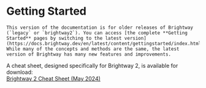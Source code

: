 # Getting Started

```{note}
This version of the documentation is for older releases of Brightway (`legacy` or `brightway2`). You can access [the complete **Getting Started** pages by switching to the latest version](https://docs.brightway.dev/en/latest/content/gettingstarted/index.html). While many of the concepts and methods are the same, the latest version of Brightway has many new features and improvements.
```

A cheat sheet, designed specifically for Brightway 2, is available for download: \
[Brightway 2 Cheat Sheet (May 2024)](bw_cheatsheet_may_2024.pdf)
